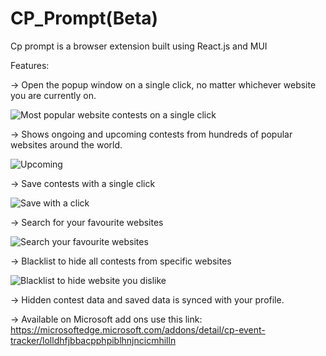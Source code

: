 # CP_Prompt(Beta)

Cp prompt is a browser extension built using React.js and MUI

Features:

-> Open the popup window on a single click, no matter whichever website you are currently on.

![Most popular website contests on a single click](https://user-images.githubusercontent.com/88113755/145184122-a0f4b1ce-1ce4-4c00-ab45-442f5d4322eb.jpg)



-> Shows ongoing and upcoming contests from hundreds of popular websites around the world.

![Upcoming](https://user-images.githubusercontent.com/88113755/145184531-b3e11cc3-2c88-4820-a209-e0c4f4ee24ba.jpg)



-> Save contests with a single click

![Save with a click](https://user-images.githubusercontent.com/88113755/145184618-928c9beb-8411-4e45-9934-46e73687a9d0.jpg)



-> Search for your favourite websites

![Search your favourite websites](https://user-images.githubusercontent.com/88113755/145184703-527ef4e9-663e-4d1c-9440-fde85e0709d7.jpg)



-> Blacklist to hide all contests from specific websites

![Blacklist to hide website you dislike](https://user-images.githubusercontent.com/88113755/145184833-e1c690b4-b8ab-4dfb-bd19-1fea5395d8ad.jpg)

-> Hidden contest data and saved data is synced with your profile.

-> Available on Microsoft add ons use this link: https://microsoftedge.microsoft.com/addons/detail/cp-event-tracker/lolldhfjbbacpphpiblhnjncicmhilln
